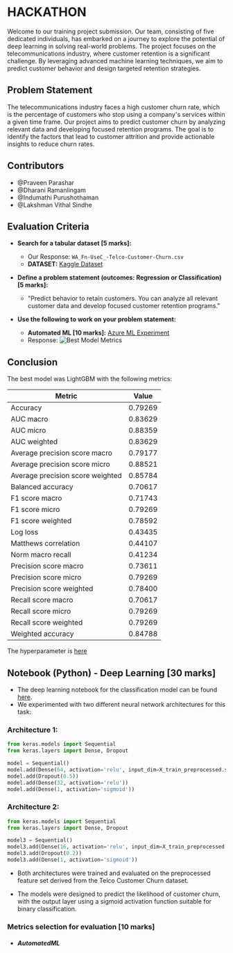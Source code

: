 # HACKATHON

Welcome to our training project submission. Our team, consisting of five dedicated individuals, has embarked on a journey to explore the potential of deep learning in solving real-world problems. The project focuses on the telecommunications industry, where customer retention is a significant challenge. By leveraging advanced machine learning techniques, we aim to predict customer behavior and design targeted retention strategies.

## Problem Statement

The telecommunications industry faces a high customer churn rate, which is the percentage of customers who stop using a company's services within a given time frame. Our project aims to predict customer churn by analyzing relevant data and developing focused retention programs. The goal is to identify the factors that lead to customer attrition and provide actionable insights to reduce churn rates.

## Contributors

- @Praveen Parashar
- @Dharani Ramanlingam
- @Indumathi Purushothaman
- @Lakshman Vithal Sindhe

## Evaluation Criteria

- **Search for a tabular dataset [5 marks]:**
  - Our Response: `WA_Fn-UseC_-Telco-Customer-Churn.csv`
  - **DATASET:** [Kaggle Dataset](https://www.kaggle.com/datasets/blastchar/telco-customer-churn)

- **Define a problem statement (outcomes: Regression or Classification) [5 marks]:**
  - "Predict behavior to retain customers. You can analyze all relevant customer data and develop focused customer retention programs."

- **Use the following to work on your problem statement:**
  - **Automated ML [10 marks]:** [Azure ML Experiment](https://ml.azure.com/experiments/id/220ab086-8568-44be-816b-630eda241192?wsid=/subscriptions/11ceb257-f3cc-4fc0-aa96-a24dacc91774/resourcegroups/eygroup_2/providers/Microsoft.MachineLearningServices/workspaces/eygroup02&tid=e286c868-a1dd-469e-b686-2078f4936d8d)
  - Response:
    ![Best Model Metrics](https://github.com/user-attachments/assets/44ea984c-3e59-41b1-bea9-4894b4b57730)

## Conclusion

The best model was LightGBM with the following metrics:

| Metric | Value |
| ------ | ----- |
| Accuracy | 0.79269 |
| AUC macro | 0.83629 |
| AUC micro | 0.88359 |
| AUC weighted | 0.83629 |
| Average precision score macro | 0.79177 |
| Average precision score micro | 0.88521 |
| Average precision score weighted | 0.85784 |
| Balanced accuracy | 0.70617 |
| F1 score macro | 0.71743 |
| F1 score micro | 0.79269 |
| F1 score weighted | 0.78592 |
| Log loss | 0.43435 |
| Matthews correlation | 0.44107 |
| Norm macro recall | 0.41234 |
| Precision score macro | 0.73611 |
| Precision score micro | 0.79269 |
| Precision score weighted | 0.78400 |
| Recall score macro | 0.70617 |
| Recall score micro | 0.79269 |
| Recall score weighted | 0.79269 |
| Weighted accuracy | 0.84788 |

The hyperparameter is [here](https://github.com/jyoti-jha/openai-training/blob/main/Automated_ML/Hyperparameter.json)




## Notebook (Python) - Deep Learning [30 marks]

- The deep learning notebook for the classification model can be found [here](https://github.com/jyoti-jha/openai-training/blob/main/Deep_Learning_Telco_classification_model3.ipynb).
- We experimented with two different neural network architectures for this task:

### Architecture 1:
```python
from keras.models import Sequential
from keras.layers import Dense, Dropout

model = Sequential()
model.add(Dense(64, activation='relu', input_dim=X_train_preprocessed.shape[1]))
model.add(Dropout(0.5))
model.add(Dense(32, activation='relu'))
model.add(Dense(1, activation='sigmoid'))
```

### Architecture 2:
```python
from keras.models import Sequential
from keras.layers import Dense, Dropout

model3 = Sequential()
model3.add(Dense(16, activation='relu', input_dim=X_train_preprocessed.shape[1]))
model3.add(Dropout(0.2))
model3.add(Dense(1, activation='sigmoid'))
```
- Both architectures were trained and evaluated on the preprocessed feature set derived from the Telco Customer Churn dataset.

- The models were designed to predict the likelihood of customer churn, with the output layer using a sigmoid activation function suitable for binary classification.

### Metrics selection for evaluation [10 marks]
 - ##### AutomatedML




